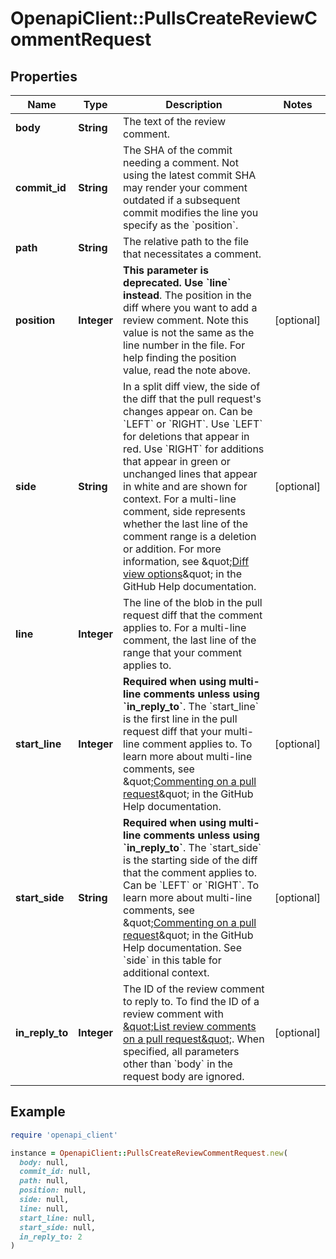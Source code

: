 # OpenapiClient::PullsCreateReviewCommentRequest

## Properties

| Name | Type | Description | Notes |
| ---- | ---- | ----------- | ----- |
| **body** | **String** | The text of the review comment. |  |
| **commit_id** | **String** | The SHA of the commit needing a comment. Not using the latest commit SHA may render your comment outdated if a subsequent commit modifies the line you specify as the &#x60;position&#x60;. |  |
| **path** | **String** | The relative path to the file that necessitates a comment. |  |
| **position** | **Integer** | **This parameter is deprecated. Use &#x60;line&#x60; instead**. The position in the diff where you want to add a review comment. Note this value is not the same as the line number in the file. For help finding the position value, read the note above. | [optional] |
| **side** | **String** | In a split diff view, the side of the diff that the pull request&#39;s changes appear on. Can be &#x60;LEFT&#x60; or &#x60;RIGHT&#x60;. Use &#x60;LEFT&#x60; for deletions that appear in red. Use &#x60;RIGHT&#x60; for additions that appear in green or unchanged lines that appear in white and are shown for context. For a multi-line comment, side represents whether the last line of the comment range is a deletion or addition. For more information, see \&quot;[Diff view options](https://docs.github.com/en/articles/about-comparing-branches-in-pull-requests#diff-view-options)\&quot; in the GitHub Help documentation. | [optional] |
| **line** | **Integer** | The line of the blob in the pull request diff that the comment applies to. For a multi-line comment, the last line of the range that your comment applies to. |  |
| **start_line** | **Integer** | **Required when using multi-line comments unless using &#x60;in_reply_to&#x60;**. The &#x60;start_line&#x60; is the first line in the pull request diff that your multi-line comment applies to. To learn more about multi-line comments, see \&quot;[Commenting on a pull request](https://docs.github.com/en/articles/commenting-on-a-pull-request#adding-line-comments-to-a-pull-request)\&quot; in the GitHub Help documentation. | [optional] |
| **start_side** | **String** | **Required when using multi-line comments unless using &#x60;in_reply_to&#x60;**. The &#x60;start_side&#x60; is the starting side of the diff that the comment applies to. Can be &#x60;LEFT&#x60; or &#x60;RIGHT&#x60;. To learn more about multi-line comments, see \&quot;[Commenting on a pull request](https://docs.github.com/en/articles/commenting-on-a-pull-request#adding-line-comments-to-a-pull-request)\&quot; in the GitHub Help documentation. See &#x60;side&#x60; in this table for additional context. | [optional] |
| **in_reply_to** | **Integer** | The ID of the review comment to reply to. To find the ID of a review comment with [\&quot;List review comments on a pull request\&quot;](#list-review-comments-on-a-pull-request). When specified, all parameters other than &#x60;body&#x60; in the request body are ignored. | [optional] |

## Example

```ruby
require 'openapi_client'

instance = OpenapiClient::PullsCreateReviewCommentRequest.new(
  body: null,
  commit_id: null,
  path: null,
  position: null,
  side: null,
  line: null,
  start_line: null,
  start_side: null,
  in_reply_to: 2
)
```


